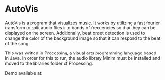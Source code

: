 <h1>AutoVis</h1>
<p>AutoVis is a program that visualizes music. It works by utilizing a fast fourier transform to split audio files into bands of frequencies so that they can be displayed on the screen. Additionally, beat onset detection is used to change the color of the background image so that it can respond to the beat of the song. </p>

<p>This was written in Processing, a visual arts programming language based in Java. In order for this to run, the audio library Minim must be installed and moved to the libraries folder of Processing. </p>

<p>Demo available at: </p>

